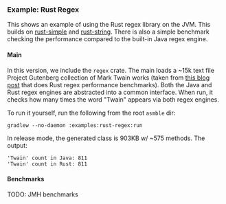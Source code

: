 ### Example: Rust Regex

This shows an example of using the Rust regex library on the JVM. This builds on [rust-simple](../rust-simple) and
[rust-string](../rust-string). There is also a simple benchmark checking the performance compared to the built-in Java
regex engine.

#### Main

In this version, we include the `regex` crate. The main loads a ~15k text file Project Gutenberg collection of Mark
Twain works (taken from [this blog post](https://rust-leipzig.github.io/regex/2017/03/28/comparison-of-regex-engines/)
that does Rust regex performance benchmarks). Both the Java and Rust regex engines are abstracted into a common
interface. When run, it checks how many times the word "Twain" appears via both regex engines.

To run it yourself, run the following from the root `asmble` dir:

    gradlew --no-daemon :examples:rust-regex:run

In release mode, the generated class is 903KB w/ ~575 methods. The output:

    'Twain' count in Java: 811
    'Twain' count in Rust: 811

#### Benchmarks

TODO: JMH benchmarks